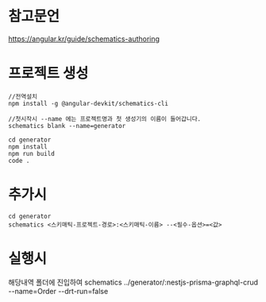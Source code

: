 # 참고문언

https://angular.kr/guide/schematics-authoring

# 프로젝트 생성

```
//전역설치
npm install -g @angular-devkit/schematics-cli
```

```
//첫시작시 --name 에는 프로젝트명과 첫 생성기의 이름이 들어갑니다.
schematics blank --name=generator
```

```
cd generator
npm install
npm run build
code .
```

# 추가시

```
cd generator
schematics <스키매틱-프로젝트-경로>:<스키매틱-이름> --<필수-옵션>=<값>
```

# 실행시

해당내역 폴더에 진입하여
schematics ../generator/:nestjs-prisma-graphql-crud --name=Order --drt-run=false

